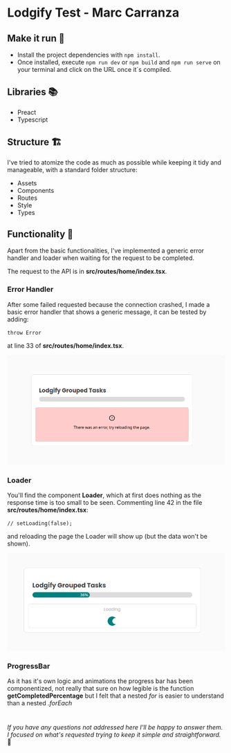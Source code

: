 # Lodgify Test - Marc Carranza

## **Make it run** 👟

- Install the project dependencies with `npm install`.
- Once installed, execute `npm run dev` or `npm build` and `npm run serve` on your terminal and click on the URL once it´s compiled.

## Libraries 📚

- Preact
- Typescript

## Structure 🏗️

I've tried to atomize the code as much as possible while keeping it tidy and manageable, with a standard folder structure:

- Assets
- Components
- Routes
- Style
- Types

## Functionality 💽

Apart from the basic functionalities, I've implemented a generic error handler and loader when waiting for the request to be completed.

The request to the API is in **src/routes/home/index.tsx**.

### **Error Handler**

After some failed requested because the connection crashed, I made a basic error handler that shows a generic message, it can be tested by adding:

```
throw Error
```

at line 33 of **src/routes/home/index.tsx**.

![](https://github.com/MarcCarranza/lodgify-test/blob/main/src/assets/error.png)

### **Loader**

You'll find the component **Loader**, which at first does nothing as the response time is too small to be seen. Commenting line 42 in the file **src/routes/home/index.tsx**:

```
// setLoading(false);
```

and reloading the page the Loader will show up (but the data won't be shown).

![](https://github.com/MarcCarranza/lodgify-test/blob/main/src/assets/load.gif)

### **ProgressBar**

As it has it's own logic and animations the progress bar has been componentized, not really that sure on how legible is the function **getCompletedPercentage** but I felt that a nested _for_ is easier to understand than a nested _.forEach_

#

_If you have any questions not addressed here I'll be happy to answer them. I focused on what's requested trying to keep it simple and straightforward._ 🙂
